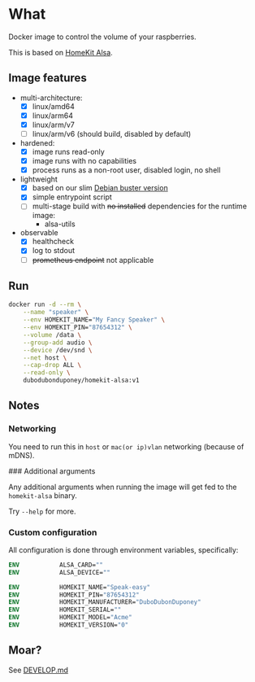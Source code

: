 # What

Docker image to control the volume of your raspberries.

This is based on [HomeKit Alsa](https://github.com/dubo-dubon-duponey/homekit-alsa).

## Image features

 * multi-architecture:
    * [x] linux/amd64
    * [x] linux/arm64
    * [x] linux/arm/v7
    * [ ] linux/arm/v6 (should build, disabled by default)
 * hardened:
    * [x] image runs read-only
    * [x] image runs with no capabilities
    * [x] process runs as a non-root user, disabled login, no shell
 * lightweight
    * [x] based on our slim [Debian buster version](https://github.com/dubo-dubon-duponey/docker-debian)
    * [x] simple entrypoint script
    * [ ] multi-stage build with ~~no installed~~ dependencies for the runtime image:
        * alsa-utils
 * observable
    * [x] healthcheck
    * [x] log to stdout
    * [ ] ~~prometheus endpoint~~ not applicable

## Run

```bash
docker run -d --rm \
    --name "speaker" \
    --env HOMEKIT_NAME="My Fancy Speaker" \
    --env HOMEKIT_PIN="87654312" \
    --volume /data \
    --group-add audio \
    --device /dev/snd \
    --net host \
    --cap-drop ALL \
    --read-only \
    dubodubonduponey/homekit-alsa:v1
```

## Notes

### Networking

You need to run this in `host` or `mac(or ip)vlan` networking (because of mDNS).

### Additional arguments

Any additional arguments when running the image will get fed to the `homekit-alsa` binary.

Try `--help` for more.

### Custom configuration

All configuration is done through environment variables, specifically:

```dockerfile
ENV           ALSA_CARD=""
ENV           ALSA_DEVICE=""

ENV           HOMEKIT_NAME="Speak-easy"
ENV           HOMEKIT_PIN="87654312"
ENV           HOMEKIT_MANUFACTURER="DuboDubonDuponey"
ENV           HOMEKIT_SERIAL=""
ENV           HOMEKIT_MODEL="Acme"
ENV           HOMEKIT_VERSION="0"
```

## Moar?

See [DEVELOP.md](DEVELOP.md)
